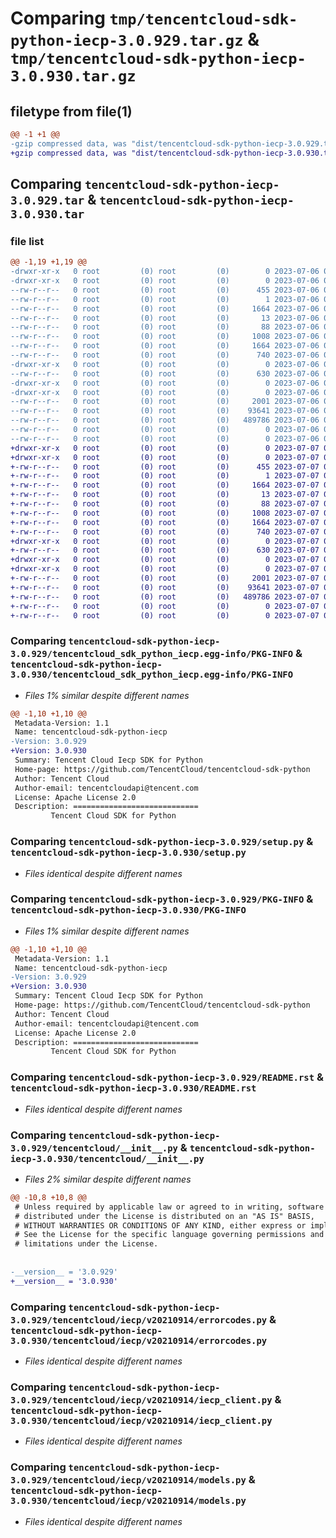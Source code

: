 # Comparing `tmp/tencentcloud-sdk-python-iecp-3.0.929.tar.gz` & `tmp/tencentcloud-sdk-python-iecp-3.0.930.tar.gz`

## filetype from file(1)

```diff
@@ -1 +1 @@
-gzip compressed data, was "dist/tencentcloud-sdk-python-iecp-3.0.929.tar", last modified: Thu Jul  6 00:28:05 2023, max compression
+gzip compressed data, was "dist/tencentcloud-sdk-python-iecp-3.0.930.tar", last modified: Fri Jul  7 00:25:45 2023, max compression
```

## Comparing `tencentcloud-sdk-python-iecp-3.0.929.tar` & `tencentcloud-sdk-python-iecp-3.0.930.tar`

### file list

```diff
@@ -1,19 +1,19 @@
-drwxr-xr-x   0 root         (0) root         (0)        0 2023-07-06 00:28:05.000000 tencentcloud-sdk-python-iecp-3.0.929/
-drwxr-xr-x   0 root         (0) root         (0)        0 2023-07-06 00:28:05.000000 tencentcloud-sdk-python-iecp-3.0.929/tencentcloud_sdk_python_iecp.egg-info/
--rw-r--r--   0 root         (0) root         (0)      455 2023-07-06 00:28:05.000000 tencentcloud-sdk-python-iecp-3.0.929/tencentcloud_sdk_python_iecp.egg-info/SOURCES.txt
--rw-r--r--   0 root         (0) root         (0)        1 2023-07-06 00:28:05.000000 tencentcloud-sdk-python-iecp-3.0.929/tencentcloud_sdk_python_iecp.egg-info/dependency_links.txt
--rw-r--r--   0 root         (0) root         (0)     1664 2023-07-06 00:28:05.000000 tencentcloud-sdk-python-iecp-3.0.929/tencentcloud_sdk_python_iecp.egg-info/PKG-INFO
--rw-r--r--   0 root         (0) root         (0)       13 2023-07-06 00:28:05.000000 tencentcloud-sdk-python-iecp-3.0.929/tencentcloud_sdk_python_iecp.egg-info/top_level.txt
--rw-r--r--   0 root         (0) root         (0)       88 2023-07-06 00:28:05.000000 tencentcloud-sdk-python-iecp-3.0.929/setup.cfg
--rw-r--r--   0 root         (0) root         (0)     1008 2023-07-06 00:28:05.000000 tencentcloud-sdk-python-iecp-3.0.929/setup.py
--rw-r--r--   0 root         (0) root         (0)     1664 2023-07-06 00:28:05.000000 tencentcloud-sdk-python-iecp-3.0.929/PKG-INFO
--rw-r--r--   0 root         (0) root         (0)      740 2023-07-06 00:28:05.000000 tencentcloud-sdk-python-iecp-3.0.929/README.rst
-drwxr-xr-x   0 root         (0) root         (0)        0 2023-07-06 00:28:05.000000 tencentcloud-sdk-python-iecp-3.0.929/tencentcloud/
--rw-r--r--   0 root         (0) root         (0)      630 2023-07-06 00:28:05.000000 tencentcloud-sdk-python-iecp-3.0.929/tencentcloud/__init__.py
-drwxr-xr-x   0 root         (0) root         (0)        0 2023-07-06 00:28:05.000000 tencentcloud-sdk-python-iecp-3.0.929/tencentcloud/iecp/
-drwxr-xr-x   0 root         (0) root         (0)        0 2023-07-06 00:28:05.000000 tencentcloud-sdk-python-iecp-3.0.929/tencentcloud/iecp/v20210914/
--rw-r--r--   0 root         (0) root         (0)     2001 2023-07-06 00:28:05.000000 tencentcloud-sdk-python-iecp-3.0.929/tencentcloud/iecp/v20210914/errorcodes.py
--rw-r--r--   0 root         (0) root         (0)    93641 2023-07-06 00:28:05.000000 tencentcloud-sdk-python-iecp-3.0.929/tencentcloud/iecp/v20210914/iecp_client.py
--rw-r--r--   0 root         (0) root         (0)   489786 2023-07-06 00:28:05.000000 tencentcloud-sdk-python-iecp-3.0.929/tencentcloud/iecp/v20210914/models.py
--rw-r--r--   0 root         (0) root         (0)        0 2023-07-06 00:28:05.000000 tencentcloud-sdk-python-iecp-3.0.929/tencentcloud/iecp/v20210914/__init__.py
--rw-r--r--   0 root         (0) root         (0)        0 2023-07-06 00:28:05.000000 tencentcloud-sdk-python-iecp-3.0.929/tencentcloud/iecp/__init__.py
+drwxr-xr-x   0 root         (0) root         (0)        0 2023-07-07 00:25:45.000000 tencentcloud-sdk-python-iecp-3.0.930/
+drwxr-xr-x   0 root         (0) root         (0)        0 2023-07-07 00:25:45.000000 tencentcloud-sdk-python-iecp-3.0.930/tencentcloud_sdk_python_iecp.egg-info/
+-rw-r--r--   0 root         (0) root         (0)      455 2023-07-07 00:25:45.000000 tencentcloud-sdk-python-iecp-3.0.930/tencentcloud_sdk_python_iecp.egg-info/SOURCES.txt
+-rw-r--r--   0 root         (0) root         (0)        1 2023-07-07 00:25:45.000000 tencentcloud-sdk-python-iecp-3.0.930/tencentcloud_sdk_python_iecp.egg-info/dependency_links.txt
+-rw-r--r--   0 root         (0) root         (0)     1664 2023-07-07 00:25:45.000000 tencentcloud-sdk-python-iecp-3.0.930/tencentcloud_sdk_python_iecp.egg-info/PKG-INFO
+-rw-r--r--   0 root         (0) root         (0)       13 2023-07-07 00:25:45.000000 tencentcloud-sdk-python-iecp-3.0.930/tencentcloud_sdk_python_iecp.egg-info/top_level.txt
+-rw-r--r--   0 root         (0) root         (0)       88 2023-07-07 00:25:45.000000 tencentcloud-sdk-python-iecp-3.0.930/setup.cfg
+-rw-r--r--   0 root         (0) root         (0)     1008 2023-07-07 00:25:45.000000 tencentcloud-sdk-python-iecp-3.0.930/setup.py
+-rw-r--r--   0 root         (0) root         (0)     1664 2023-07-07 00:25:45.000000 tencentcloud-sdk-python-iecp-3.0.930/PKG-INFO
+-rw-r--r--   0 root         (0) root         (0)      740 2023-07-07 00:25:45.000000 tencentcloud-sdk-python-iecp-3.0.930/README.rst
+drwxr-xr-x   0 root         (0) root         (0)        0 2023-07-07 00:25:45.000000 tencentcloud-sdk-python-iecp-3.0.930/tencentcloud/
+-rw-r--r--   0 root         (0) root         (0)      630 2023-07-07 00:25:45.000000 tencentcloud-sdk-python-iecp-3.0.930/tencentcloud/__init__.py
+drwxr-xr-x   0 root         (0) root         (0)        0 2023-07-07 00:25:45.000000 tencentcloud-sdk-python-iecp-3.0.930/tencentcloud/iecp/
+drwxr-xr-x   0 root         (0) root         (0)        0 2023-07-07 00:25:45.000000 tencentcloud-sdk-python-iecp-3.0.930/tencentcloud/iecp/v20210914/
+-rw-r--r--   0 root         (0) root         (0)     2001 2023-07-07 00:25:45.000000 tencentcloud-sdk-python-iecp-3.0.930/tencentcloud/iecp/v20210914/errorcodes.py
+-rw-r--r--   0 root         (0) root         (0)    93641 2023-07-07 00:25:45.000000 tencentcloud-sdk-python-iecp-3.0.930/tencentcloud/iecp/v20210914/iecp_client.py
+-rw-r--r--   0 root         (0) root         (0)   489786 2023-07-07 00:25:45.000000 tencentcloud-sdk-python-iecp-3.0.930/tencentcloud/iecp/v20210914/models.py
+-rw-r--r--   0 root         (0) root         (0)        0 2023-07-07 00:25:45.000000 tencentcloud-sdk-python-iecp-3.0.930/tencentcloud/iecp/v20210914/__init__.py
+-rw-r--r--   0 root         (0) root         (0)        0 2023-07-07 00:25:45.000000 tencentcloud-sdk-python-iecp-3.0.930/tencentcloud/iecp/__init__.py
```

### Comparing `tencentcloud-sdk-python-iecp-3.0.929/tencentcloud_sdk_python_iecp.egg-info/PKG-INFO` & `tencentcloud-sdk-python-iecp-3.0.930/tencentcloud_sdk_python_iecp.egg-info/PKG-INFO`

 * *Files 1% similar despite different names*

```diff
@@ -1,10 +1,10 @@
 Metadata-Version: 1.1
 Name: tencentcloud-sdk-python-iecp
-Version: 3.0.929
+Version: 3.0.930
 Summary: Tencent Cloud Iecp SDK for Python
 Home-page: https://github.com/TencentCloud/tencentcloud-sdk-python
 Author: Tencent Cloud
 Author-email: tencentcloudapi@tencent.com
 License: Apache License 2.0
 Description: ============================
         Tencent Cloud SDK for Python
```

### Comparing `tencentcloud-sdk-python-iecp-3.0.929/setup.py` & `tencentcloud-sdk-python-iecp-3.0.930/setup.py`

 * *Files identical despite different names*

### Comparing `tencentcloud-sdk-python-iecp-3.0.929/PKG-INFO` & `tencentcloud-sdk-python-iecp-3.0.930/PKG-INFO`

 * *Files 1% similar despite different names*

```diff
@@ -1,10 +1,10 @@
 Metadata-Version: 1.1
 Name: tencentcloud-sdk-python-iecp
-Version: 3.0.929
+Version: 3.0.930
 Summary: Tencent Cloud Iecp SDK for Python
 Home-page: https://github.com/TencentCloud/tencentcloud-sdk-python
 Author: Tencent Cloud
 Author-email: tencentcloudapi@tencent.com
 License: Apache License 2.0
 Description: ============================
         Tencent Cloud SDK for Python
```

### Comparing `tencentcloud-sdk-python-iecp-3.0.929/README.rst` & `tencentcloud-sdk-python-iecp-3.0.930/README.rst`

 * *Files identical despite different names*

### Comparing `tencentcloud-sdk-python-iecp-3.0.929/tencentcloud/__init__.py` & `tencentcloud-sdk-python-iecp-3.0.930/tencentcloud/__init__.py`

 * *Files 2% similar despite different names*

```diff
@@ -10,8 +10,8 @@
 # Unless required by applicable law or agreed to in writing, software
 # distributed under the License is distributed on an "AS IS" BASIS,
 # WITHOUT WARRANTIES OR CONDITIONS OF ANY KIND, either express or implied.
 # See the License for the specific language governing permissions and
 # limitations under the License.
 
 
-__version__ = '3.0.929'
+__version__ = '3.0.930'
```

### Comparing `tencentcloud-sdk-python-iecp-3.0.929/tencentcloud/iecp/v20210914/errorcodes.py` & `tencentcloud-sdk-python-iecp-3.0.930/tencentcloud/iecp/v20210914/errorcodes.py`

 * *Files identical despite different names*

### Comparing `tencentcloud-sdk-python-iecp-3.0.929/tencentcloud/iecp/v20210914/iecp_client.py` & `tencentcloud-sdk-python-iecp-3.0.930/tencentcloud/iecp/v20210914/iecp_client.py`

 * *Files identical despite different names*

### Comparing `tencentcloud-sdk-python-iecp-3.0.929/tencentcloud/iecp/v20210914/models.py` & `tencentcloud-sdk-python-iecp-3.0.930/tencentcloud/iecp/v20210914/models.py`

 * *Files identical despite different names*


